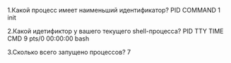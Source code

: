 1.Какой процесс имеет наименьший идентификатор?
  PID COMMAND
    1 init
    
2.Какой идетификтор у вашего текущего shell-процесса?
  PID TTY          TIME CMD
    9 pts/0    00:00:00 bash
    
3.Сколько всего запущено процессов?
7
